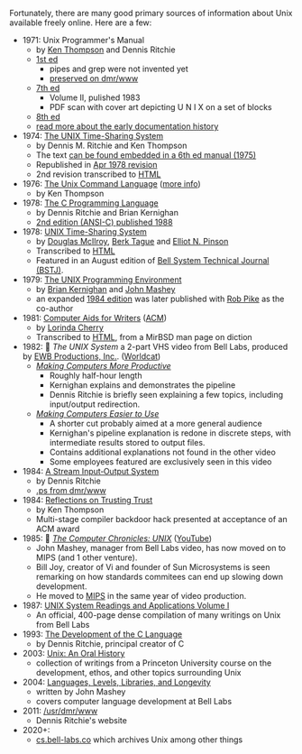 
Fortunately, there are many good primary sources of information about Unix available freely online. Here are a few:


* 1971: Unix Programmer's Manual
  * by [Ken Thompson](http://cs.bell-labs.co/who/ken/) and Dennis Ritchie
  * [1st ed](http://man.cat-v.org/unix-1st/)
    - pipes and grep were not invented yet
    - [preserved on dmr/www](https://www.bell-labs.com/usr/dmr/www/1stEdman.html)
  * [7th ed](https://www.livingcomputers.org/UI/UserDocs/Unix-v7-1/UNIX_Programmers_Manual_Seventh_Edition_Vol_2_1983.pdf)
    - Volume II, pulished 1983
    - PDF scan with cover art depicting U N I X on a set of blocks
  * [8th ed](http://man.cat-v.org/unix_8th/)
  * [read more about the early documentation history](https://en.wikipedia.org/wiki/Man_page#History)
* 1974: [The UNIX Time-Sharing System](https://dl.acm.org/doi/10.1145/361011.361061)
  * by Dennis M. Ritchie and Ken Thompson
  * The text [can be found embedded in a 6th ed manual (1975)](https://archive.org/details/v6-manual/page/n307/mode/2up)
  * Republished in [Apr 1978 revision](https://ieeexplore.ieee.org/document/6770404)
  * 2nd revision transcribed to [HTML](https://cseweb.ucsd.edu/~ricko/CSE80/Unix_TimeSharing_System_cacm.html)
* 1976: [The Unix Command Language](https://archive.org/download/the-unix-command-language/the-unix-command-language.pdf) ([more info](https://github.com/susam/tucl#combined-pdf))
  * by Ken Thompson
* 1978: [The C Programming Language](https://archive.org/details/TheCProgrammingLanguageFirstEdition)
  * by Dennis Ritchie and Brian Kernighan
  * [2nd edition (ANSI-C) published 1988](http://mef-lab.com/osnove-2016/C-Programming-Ebook.pdf)
* 1978: [UNIX Time-Sharing System](https://archive.org/details/bstj57-6-1899/mode/2up)
  * by [Douglas McIlroy](https://www.cs.dartmouth.edu/~doug/), [Berk Tague](http://doc.cat-v.org/unix/oral-history/precis/tague.htm) and [Elliot N. Pinson](https://dl.acm.org/profile/81385595755)
  * Transcribed to [HTML](https://danluu.com/mcilroy-unix/)
  * Featured in an August edition of [Bell System Technical Journal (BSTJ)](https://en.wikipedia.org/wiki/Bell_Labs_Technical_Journal).
* 1979: [The UNIX Programming Environment](https://onlinelibrary.wiley.com/doi/abs/10.1002/spe.4380090102)
  * by [Brian Kernighan](https://www.cs.princeton.edu/~bwk/) and [John Mashey](https://twitter.com/johnmashey)
  * an expanded [1984 edition](https://archive.org/details/UnixProgrammingEnviornment/page/n1/mode/2up) was later published with [Rob Pike](https://twitter.com/rob_pike) as the co-author
* 1981: [Computer Aids for Writers](https://archive.org/details/sigplan-sigoa-text-manipulation/page/n67/mode/2up) ([ACM](https://dl.acm.org/doi/abs/10.1145/872730.806455?originalServiceName=showPdf))
  * by [Lorinda Cherry](https://www.princeton.edu/~hos/frs122/precis/cherry1.htm)
  * Transcribed to [HTML](https://www.mirbsd.org/htman/i386/manUSD/29.diction.htm), from a MirBSD man page on diction
* 1982: 📼 _The UNIX System_ a 2-part VHS video from Bell Labs, produced by [EWB Productions, Inc.](https://opencorporates.com/companies/us_nj/0100098790). ([Worldcat](http://www.worldcat.org/identities/nc-ewb%20productions%20inc/))
  * [_Making Computers More Productive_](https://www.youtube.com/watch?v=tc4ROCJYbm0)
    * Roughly half-hour length
    * Kernighan explains and demonstrates the pipeline
    * Dennis Ritchie is briefly seen explaining a few topics, including input/output redirection.
  * [_Making Computers Easier to Use_](https://www.youtube.com/watch?v=XvDZLjaCJuw)
    * A shorter cut probably aimed at a more general audience
    * Kernighan's pipeline explanation is redone in discrete steps, with intermediate results stored to output files.
    * Contains additional explanations not found in the other video
    * Some employees featured are exclusively seen in this video
* 1984: [A Stream Input‐Output System](https://onlinelibrary.wiley.com/doi/abs/10.1002/j.1538-7305.1984.tb00071.x)
  * by Dennis Ritchie
  * [.ps from dmr/www](http://www.bell-labs.com/usr/dmr/www/st.ps)
* 1984: [Reflections on Trusting Trust](https://www.win.tue.nl/~aeb/linux/hh/thompson/trust.html)
  * by Ken Thompson
  * Multi-stage compiler backdoor hack presented at acceptance of an ACM award
* 1985: 📼 [_The Computer Chronicles: UNIX_](https://archive.org/details/UNIX1985) ([YouTube](https://www.youtube.com/watch?v=0DdoGPav3fc))
  * John Mashey, manager from Bell Labs video, has now moved on to MIPS (and 1 other venture).
  * Bill Joy, creator of Vi and founder of Sun Microsystems is seen remarking on how standards commitees can end up slowing down development.
  * He moved to [MIPS](https://en.wikipedia.org/wiki/MIPS_Technologies) in the same year of video production.
* 1987: [UNIX System Readings and Applications Volume I](http://www.bitsavers.org/pdf/att/unix/UNIX_System_Readings_and_Applications_Volume_1_1987.pdf)
  * An official, 400-page dense compilation of many writings on Unix from Bell Labs
* 1993: [The Development of the C Language](http://www.bell-labs.com/usr/dmr/www/chist.pdf)
  * by Dennis Ritchie, principal creator of C
* 2003: [Unix: An Oral History](http://www.princeton.edu/~hos/frs122/unixhist/oralhistory.htm)
  * collection of writings from a Princeton University course on the development, ethos, and other topics surrounding Unix
* 2004: [Languages, Levels, Libraries, and Longevity](https://dl.acm.org/ft_gateway.cfm?id=1039532&ftid=297456&dwn=1)
  * written by John Mashey
  * covers computer language development at Bell Labs
* 2011: [/usr/dmr/www](https://www.bell-labs.com/usr/dmr/www/)
  * Dennis Ritchie's website
* 2020+:
  * [cs.bell-labs.co](http://cs.bell-labs.co/) which archives Unix among other things
